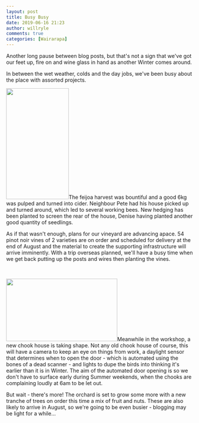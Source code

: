 ```yaml
---
layout: post
title: Busy Busy
date: 2019-06-16 21:23
author: willryle
comments: true
categories: [Wairarapa]
---
```

Another long pause between blog posts, but that's not a sign that we've got our feet up, fire on and wine glass in hand as another Winter comes around.

<!--more-->In between the wet weather, colds and the day jobs, we've been busy about the place with assorted projects.

<a href="https://willryle.files.wordpress.com/2019/06/wp_20190512_14_14_56_pro.jpg"><img class="alignleft size-medium wp-image-2608" src="https://willryle.files.wordpress.com/2019/06/wp_20190512_14_14_56_pro.jpg?w=169" alt="" width="169" height="300" /></a>The feijoa harvest was bountiful and a good 6kg was pulped and turned into cider. Neighbour Pete had his house picked up and turned around, which led to several working bees. New hedging has been planted to screen the rear of the house, Denise having planted another good quantity of seedlings.

As if that wasn't enough, plans for our vineyard are advancing apace. 54 pinot noir vines of 2 varieties are on order and scheduled for delivery at the end of August and the material to create the supporting infrastructure will arrive imminently. With a trip overseas planned, we'll have a busy time when we get back putting up the posts and wires then planting the vines.

&nbsp;

<a href="https://willryle.files.wordpress.com/2019/06/wp_20190616_16_43_36_pro.jpg"><img class="alignleft size-medium wp-image-2609" src="https://willryle.files.wordpress.com/2019/06/wp_20190616_16_43_36_pro.jpg?w=300" alt="" width="300" height="169" /></a>Meanwhile in the workshop, a new chook house is taking shape. Not any old chook house of course, this will have a camera to keep an eye on things from work, a daylight sensor that determines when to open the door - which is automated using the bones of a dead scanner - and lights to dupe the birds into thinking it's earlier than it is in Winter. The aim of the automated door opening is so we don't have to surface early during Summer weekends, when the chooks are complaining loudly at 6am to be let out.

But wait - there's more! The orchard is set to grow some more with a new tranche of trees on order this time a mix of fruit and nuts. These are also likely to arrive in August, so we're going to be even busier - blogging may be light for a while...

